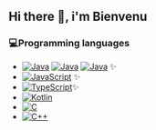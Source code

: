 ## Hi there 👋, i'm Bienvenu

### 💻Programming languages
- [![Java](https://img.shields.io/badge/Java-8-blue.svg)](https://www.java.com/) [![Java](https://img.shields.io/badge/Java-11-blue.svg)](https://www.java.com/) [![Java](https://img.shields.io/badge/Java-17-blue.svg)](https://www.java.com/) ✨
- [![JavaScript](https://img.shields.io/badge/JavaScript-ES6-yellow.svg)](https://developer.mozilla.org/en-US/docs/Web/JavaScript) ✨
- [![TypeScript](https://img.shields.io/badge/TypeScript-4.5-blue.svg)](https://www.typescriptlang.org/)✨
- [![Kotlin](https://img.shields.io/badge/Kotlin-1.6-blue.svg)](https://kotlinlang.org/)
- [![C](https://img.shields.io/badge/C-11-blue.svg)](https://en.wikipedia.org/wiki/C_(programming_language))
- [![C++](https://img.shields.io/badge/C%2B%2B-17-blue.svg)](https://en.wikipedia.org/wiki/C%2B%2B)
<!--
**bienvenu28/bienvenu28** is a ✨ _special_ ✨ repository because its `README.md` (this file) appears on your GitHub profile.

Here are some ideas to get you started:

<!-- **
- 🔭 I’m currently working on ...
- 👯 I’m looking to collaborate on ...
- 🤔 I’m looking for help with ...
- 💬 Ask me about ...
- 😄 Pronouns: ...
- ⚡ Fun fact: ...
[![Java](https://img.shields.io/badge/Java-8-blue.svg)](https://www.java.com/)
[![JavaScript](https://img.shields.io/badge/JavaScript-ES6-yellow.svg)](https://developer.mozilla.org/en-US/docs/Web/JavaScript)
[![TypeScript](https://img.shields.io/badge/TypeScript-4.5-blue.svg)](https://www.typescriptlang.org/)
[![C](https://img.shields.io/badge/C-11-blue.svg)](https://en.wikipedia.org/wiki/C_(programming_language))
[![C++](https://img.shields.io/badge/C%2B%2B-17-blue.svg)](https://en.wikipedia.org/wiki/C%2B%2B)
[![C#](https://img.shields.io/badge/C%23-9-blue.svg)](https://docs.microsoft.com/en-us/dotnet/csharp/)
[![Kotlin](https://img.shields.io/badge/Kotlin-1.6-blue.svg)](https://kotlinlang.org/)

-->
